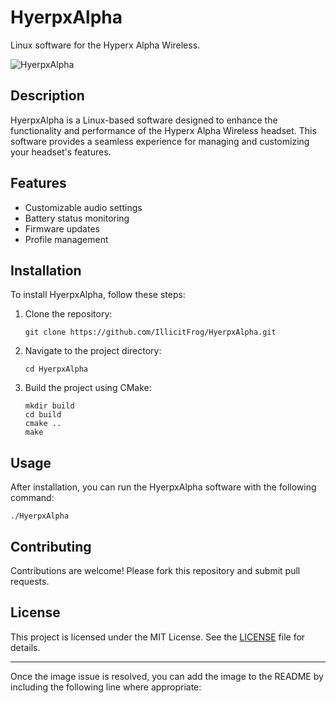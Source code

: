 
# HyerpxAlpha

Linux software for the Hyperx Alpha Wireless.

![HyerpxAlpha](assets/Hyerpx.png)

## Description

HyerpxAlpha is a Linux-based software designed to enhance the functionality and performance of the Hyperx Alpha Wireless headset. This software provides a seamless experience for managing and customizing your headset's features.

## Features

- Customizable audio settings
- Battery status monitoring
- Firmware updates
- Profile management

## Installation

To install HyerpxAlpha, follow these steps:

1. Clone the repository:
   ```
   git clone https://github.com/IllicitFrog/HyerpxAlpha.git
   ```
2. Navigate to the project directory:
   ```
   cd HyerpxAlpha
   ```
3. Build the project using CMake:
   ```
   mkdir build
   cd build
   cmake ..
   make
   ```

## Usage

After installation, you can run the HyerpxAlpha software with the following command:
```
./HyerpxAlpha
```

## Contributing

Contributions are welcome! Please fork this repository and submit pull requests.

## License

This project is licensed under the MIT License. See the [LICENSE](LICENSE) file for details.

---

Once the image issue is resolved, you can add the image to the README by including the following line where appropriate:
